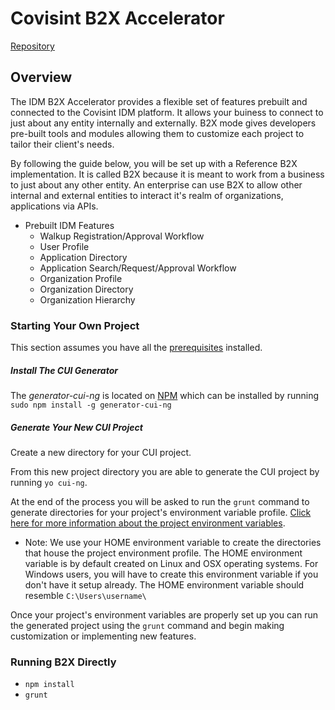 # Covisint B2X Accelerator

[Repository](https://github.com/covisint/cui-idm-b2x)

## Overview

The IDM B2X Accelerator provides a flexible set of features prebuilt and connected to the Covisint IDM platform. It allows your buiness to connect to just about any entity internally and externally. B2X mode gives developers pre-built tools and modules allowing them to customize each project to tailor their client's needs.

By following the guide below, you will be set up with a Reference B2X implementation. It is called B2X because it is meant to work from a business to just about any other entity. An enterprise can use B2X to allow other internal and external entities to interact it's realm of organizations, applications via APIs.

* Prebuilt IDM Features
  - Walkup Registration/Approval Workflow
  - User Profile
  - Application Directory
  - Application Search/Request/Approval Workflow
  - Organization Profile
  - Organization Directory
  - Organization Hierarchy
  

### Starting Your Own Project

This section assumes you have all the [prerequisites](https://cui-gitbook.run.covisintrnd.com/prerequisites.html) installed.

##### Install The CUI Generator

The *generator-cui-ng* is located on [NPM](https://www.npmjs.com/package/generator-cui-ng) which can be installed by running `sudo npm install -g generator-cui-ng`

##### Generate Your New CUI Project

Create a new directory for your CUI project. 

From this new project directory you are able to generate the CUI project by running `yo cui-ng`.

At the end of the process you will be asked to run the `grunt` command to generate directories for your project's environment variable profile. [Click here for more information about the project environment variables](https://cui-gitbook.run.covisintrnd.com/prerequisites.html).

  * Note: We use your HOME environment variable to create the directories that house the project environment profile. The HOME environment variable is by default created on Linux and OSX operating systems. For Windows users, you will have to create this environment variable if you don't have it setup already. The HOME environment variable should resemble `C:\Users\username\`

Once your project's environment variables are properly set up you can run the generated project using the `grunt` command and begin making customization or implementing new features.

### Running B2X Directly

- `npm install`
- `grunt`
